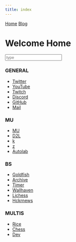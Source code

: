 ```yaml
---
title: index
---
```


<head>
<meta charset="UTF-8">
<title>time to open twitter...</title>
<link rel="shortcut icon" href="favicon.ico">

<script src="https://ajax.googleapis.com/ajax/libs/jquery/3.5.1/jquery.min.js"></script>

<link rel="stylesheet" href="mastodon.widget.css" />
<script type="text/javascript" src="mastodon.widget.js"></script>
<script>
$(document).ready(function() {
// jQUERY is required!
  var mapi = new MastodonApi({
    target_selector  : '#myTimeline'
    ,instance_uri    : 'https://fosstodon.org/'
    ,access_token    : 'FFUVSu8kWag0mOtWC2_rZ6Hr5OjB4Zk6Ohqs-y1nZvI'
    ,account_id      : '258064'
    // optional parameters
    // ===================
    // - status max
    //,toots_limit     : 5
    // - if you are using font-awesome:
    //,pic_icon        : '<i class="fa fa-picture-o"></i>'
    // or a picture
    //,pic_icon        : '<img src="mypicicon.gif" />'
  });
});

</script>

</head>

<div id="topbar">
<a href="index.html">Home</a> <a href="blogindex.html">Blog</a>  
</div>

<div id="title">

# Welcome Home

</div>

<input id="searchbox" placeholder="type" type="text">

<div id="link-content">

<div id="gen" class="link-container" markdown="1">

### GENERAL

<div class="links">

* <a href="https://twitter.com/">Twitter</a>  
* <a href="https://www.youtube.com/">YouTube</a>  
* <a href="https://www.twitch.tv/colew_picaro">Twitch</a>  
* <a href="https://discordapp.com/channels/@me">Discord</a>  
* <a href="https://www.github.com">GitHub</a>  
* <a href="https://www.gmail.com">Mail</a>  

</div>

</div>

<div id="uni" class="link-container" markdown="1">

### MU

<div class="links">

* <a href="https://my5.millersville.edu">MU</a>  
* <a href="https://millersville.desire2learn.com/d2l/home">D2L</a>  
* <a href="https://cs.millersville.edu/~wkillian">k</a>  
* <a href="https://cs.millersville.edu/~gzoppetti">z</a>  
* <a href="https://autolab.millersville.edu">Autolab</a>  

</div>

</div>

<div id="other" class="link-container" markdown="1">

### BS

<div class="links">

* <a href="https://www.mtggoldfish.com/">Goldfish</a>  
* <a href="https://www.archive.org/">Archive</a>  
* <a href="https://www.cstimer.net/">Timer</a>  
* <a href="https://alpha.wallhaven.cc">Wallhaven</a>  
* <a href="https://lichess.org">Lichess</a>  
* <a href="https://hckrnews.com/">Hckrnews</a>  

</div>

</div>

<div id="multi" class="link-container" markdown="1">

### MULTIS

<div class="links">

* <a href="https://www.reddit.com/user/shoopmywhoopRLB/m/rice/">Rice</a>  
* <a href="https://www.reddit.com/r/chess">Chess</a>  
* <a href="https://www.reddit.com/user/shoopmywhoopRLB/m/dev/">Dev</a>  


</div>

</div>


</div>

<script src="search.js" type="text/javascript"></script>

<div id="myTimeline" class="mastodon-timeline mastodon-timeline-dark"></div>
